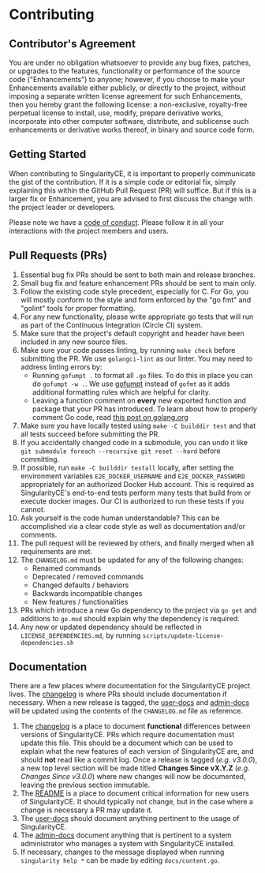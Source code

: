 # Contributing

## Contributor's Agreement

You are under no obligation whatsoever to provide any bug fixes, patches, or
upgrades to the features, functionality or performance of the source code
("Enhancements") to anyone; however, if you choose to make your Enhancements
available either publicly, or directly to the project, without imposing a
separate written license agreement for such Enhancements, then you hereby grant
the following license: a non-exclusive, royalty-free perpetual license to
install, use, modify, prepare derivative works, incorporate into other computer
software, distribute, and sublicense such enhancements or derivative works
thereof, in binary and source code form.

## Getting Started

When contributing to SingularityCE, it is important to properly communicate the
gist of the contribution. If it is a simple code or editorial fix, simply
explaining this within the GitHub Pull Request (PR) will suffice. But if this is
a larger fix or Enhancement, you are advised to first discuss the change with
the project leader or developers.

Please note we have a [code of conduct](CODE_OF_CONDUCT.md). Please follow it in
all your interactions with the project members and users.

## Pull Requests (PRs)

1. Essential bug fix PRs should be sent to both main and release branches.
1. Small bug fix and feature enhancement PRs should be sent to main only.
1. Follow the existing code style precedent, especially for C. For Go, you
   will mostly conform to the style and form enforced by the "go fmt" and
   "golint" tools for proper formatting.
1. For any new functionality, please write appropriate go tests that will run as
   part of the Continuous Integration (Circle CI) system.
1. Make sure that the project's default copyright and header have been included
   in any new source files.
1. Make sure your code passes linting, by running `make check` before submitting
   the PR. We use `golangci-lint` as our linter. You may need to address linting
   errors by:
   - Running `gofumpt .` to format all `.go` files. To do this in place you can
     do `gofumpt -w .`. We use [gofumpt](https://github.com/mvdan/gofumpt)
     instead of `gofmt` as it adds additional formatting rules which are helpful
     for clarity.
   - Leaving a function comment on **every** new exported function and package
     that your PR has introduced. To learn about how to properly comment Go
     code, read
     [this post on golang.org](https://golang.org/doc/effective_go.html#commentary)
1. Make sure you have locally tested using `make -C builddir test` and that all
   tests succeed before submitting the PR.
1. If you accidentally changed code in a submodule, you can undo it like
   `git submodule foreach --recursive git reset --hard` before committing.
1. If possible, run `make -C builddir testall` locally, after setting the
   environment variables `E2E_DOCKER_USERNAME` and `E2E_DOCKER_PASSWORD`
   appropriately for an authorized Docker Hub account. This is required as
   SingularityCE's end-to-end tests perform many tests that build from or
   execute docker images. Our CI is authorized to run these tests if you cannot.
1. Ask yourself is the code human understandable? This can be accomplished via a
   clear code style as well as documentation and/or comments.
1. The pull request will be reviewed by others, and finally merged when all
   requirements are met.
1. The `CHANGELOG.md` must be updated for any of the following changes:
   - Renamed commands
   - Deprecated / removed commands
   - Changed defaults / behaviors
   - Backwards incompatible changes
   - New features / functionalities
1. PRs which introduce a new Go dependency to the project via `go get` and
   additions to `go.mod` should explain why the dependency is required.
1. Any new or updated dependency should be reflected in
   `LICENSE_DEPENDENCIES.md`, by running `scripts/update-license-dependencies.sh`

## Documentation

There are a few places where documentation for the SingularityCE project lives.
The [changelog](CHANGELOG.md) is where PRs should include documentation if
necessary. When a new release is tagged, the
[user-docs](https://www.sylabs.io/guides/latest/user-guide/) and
[admin-docs](https://www.sylabs.io/guides/latest/admin-guide/) will be updated
using the contents of the `CHANGELOG.md` file as reference.

1. The [changelog](CHANGELOG.md) is a place to document **functional**
   differences between versions of SingularityCE. PRs which require
   documentation must update this file. This should be a document which can be
   used to explain what the new features of each version of SingularityCE are,
   and should **not** read like a commit log. Once a release is tagged (*e.g.
   v3.0.0*), a new top level section will be made titled **Changes Since
   vX.Y.Z** (*e.g. Changes Since v3.0.0*) where new changes will now be
   documented, leaving the previous section immutable.
1. The [README](README.md) is a place to document critical information for new
   users of SingularityCE. It should typically not change, but in the case where
   a change is necessary a PR may update it.
1. The [user-docs](https://www.github.com/sylabs/singularity-userdocs) should
   document anything pertinent to the usage of SingularityCE.
1. The [admin-docs](https://www.github.com/sylabs/singularity-admindocs)
   document anything that is pertinent to a system administrator who manages a
   system with SingularityCE installed.
1. If necessary, changes to the message displayed when running
   `singularity help *` can be made by editing `docs/content.go`.
